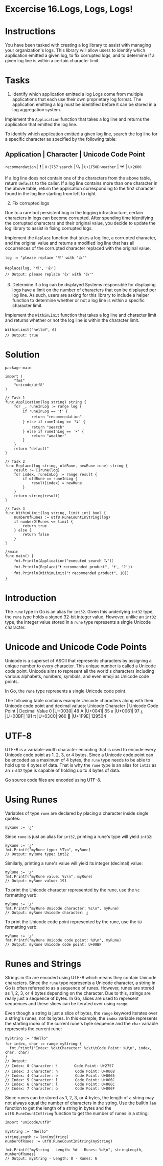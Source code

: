 
# Excercise 16.Logs, Logs, Logs!

# Instructions
You have been tasked with creating a log library to assist with managing your organization's logs. This library will allow users to identify which application emitted a given log, to fix corrupted logs, and to determine if a given log line is within a certain character limit.

# Tasks
1. Identify which application emitted a log
Logs come from multiple applications that each use their own proprietary log format. The application emitting a log must be identified before it can be stored in a log aggregation system.

Implement the `Application` function that takes a log line and returns the application that emitted the log line.

To identify which application emitted a given log line, search the log line for a specific character as specified by the following table:

Application | Character | Unicode Code Point
--------------------------------------------
`recommendation`	|	❗	|	`U+2757`
`search`	|	🔍	|	`U+1F50D`
`weather` | ☀	| `U+2600`

If a log line does not contain one of the characters from the above table, return `default` to the caller. If a log line contains more than one character in the above table, return the application corresponding to the first character found in the log line starting from left to right.

2. Fix corrupted logs

Due to a rare but persistent bug in the logging infrastructure, certain characters in logs can become corrupted. After spending time identifying the corrupted characters and their original value, you decide to update the log library to assist in fixing corrupted logs.

Implement the `Replace` function that takes a log line, a corrupted character, and the original value and returns a modified log line that has all occurrences of the corrupted character replaced with the original value.
```
log := "please replace '👎' with '👍'"

Replace(log, '👎', '👍')
// Output: please replace '👍' with '👍'"
```

3. Determine if a log can be displayed
Systems responsible for displaying logs have a limit on the number of characters that can be displayed per log line. As such, users are asking for this library to include a helper function to determine whether or not a log line is within a specific character limit.

Implement the `WithinLimit` function that takes a log line and character limit and returns whether or not the log line is within the character limit.
```
WithinLimit("hello❗", 6)
// Output: true
```

# Solution
``` 
package main

import (
	"fmt"
	"unicode/utf8"
)

// Task 1
func Application(log string) string {
	for _, runeInLog := range log {
		if runeInLog == '❗' {
			return "recommendation"
		} else if runeInLog == '🔍' {
			return "search"
		} else if runeInLog == '☀' {
			return "weather"
		}
	}
	return "default"
}

// Task 2
func Replace(log string, oldRune, newRune rune) string {
	result := []rune(log)
	for index, runeInLog := range result {
		if oldRune == runeInLog {
			result[index] = newRune
		}
	}
	return string(result)
}

// Task 3
func WithinLimit(log string, limit int) bool {
	numberOfRunes := utf8.RuneCountInString(log)
	if numberOfRunes <= limit {
		return true
	} else {
		return false
	}
}

//main
func main() {
	fmt.Println(Application("executed search 🔍"))
	fmt.Println(Replace("❗ recommended product", '❗', '?'))
	fmt.Println(WithinLimit("❗ recommended product", 10))
}
```

# Introduction

The `rune` type in Go is an alias for `int32`. Given this underlying `int32` type, the `rune` type holds a signed 32-bit integer value. However, unlike an `int32` type, the integer value stored in a `rune` type represents a single Unicode character.

# Unicode and Unicode Code Points

Unicode is a superset of ASCII that represents characters by assigning a unique number to every character. This unique number is called a Unicode code point. Unicode aims to represent all the world's characters including various alphabets, numbers, symbols, and even emoji as Unicode code points.

In Go, the `rune` type represents a single Unicode code point.

The following table contains example Unicode characters along with their Unicode code point and decimal values:
Unicode Character	|	Unicode Code Point	|	Decimal Value
0	|U+0030|	48
A	|U+0041|	65
a	|U+0061|	97
¿	|U+00BF|	191
π	|U+03C0|	960
🧠	|U+1F9E|	129504

# UTF-8
UTF-8 is a variable-width character encoding that is used to encode every Unicode code point as 1, 2, 3, or 4 bytes. Since a Unicode code point can be encoded as a maximum of 4 bytes, the `rune` type needs to be able to hold up to 4 bytes of data. That is why the `rune` type is an alias for `int32` as an `int32` type is capable of holding up to 4 bytes of data.

Go source code files are encoded using UTF-8.

# Using Runes
Variables of type `rune` are declared by placing a character inside single quotes:
```
myRune := '¿'
```

Since `rune` is just an alias for `int32`, printing a rune's type will yield `int32`:
```
myRune := '¿'
fmt.Printf("myRune type: %T\n", myRune)
// Output: myRune type: int32
```

Similarly, printing a rune's value will yield its integer (decimal) value:
```
myRune := '¿'
fmt.Printf("myRune value: %v\n", myRune)
// Output: myRune value: 191
```

To print the Unicode character represented by the rune, use the `%c` formatting verb:
```
myRune := '¿'
fmt.Printf("myRune Unicode character: %c\n", myRune)
// Output: myRune Unicode character: ¿
```

To print the Unicode code point represented by the rune, use the `%U` formatting verb:
```
myRune := '¿'
fmt.Printf("myRune Unicode code point: %U\n", myRune)
// Output: myRune Unicode code point: U+00BF
```

# Runes and Strings
Strings in Go are encoded using UTF-8 which means they contain Unicode characters. Since the `rune` type represents a Unicode character, a string in Go is often referred to as a sequence of runes. However, runes are stored as 1, 2, 3, or 4 bytes depending on the character. Due to this, strings are really just a sequence of bytes. In Go, slices are used to represent sequences and these slices can be iterated over using `range`.

Even though a string is just a slice of bytes, the `range` keyword iterates over a string's runes, not its bytes. In this example, the `index` variable represents the starting index of the current rune's byte sequence and the `char` variable represents the current rune:
```
myString := "❗hello"
for index, char := range myString {
  fmt.Printf("Index: %d\tCharacter: %c\t\tCode Point: %U\n", index, char, char)
}
// Output:
// Index: 0	Character: ❗		Code Point: U+2757
// Index: 3	Character: h		Code Point: U+0068
// Index: 4	Character: e		Code Point: U+0065
// Index: 5	Character: l		Code Point: U+006C
// Index: 6	Character: l		Code Point: U+006C
// Index: 7	Character: o		Code Point: U+006F
```

Since runes can be stored as 1, 2, 3, or 4 bytes, the length of a string may not always equal the number of characters in the string. Use the builtin `len` function to get the length of a string in bytes and the `utf8.RuneCountInString` function to get the number of runes in a string:
```
import "unicode/utf8"

myString := "❗hello"
stringLength := len(myString)
numberOfRunes := utf8.RuneCountInString(myString)

fmt.Printf("myString - Length: %d - Runes: %d\n", stringLength, numberOfRunes)
// Output: myString - Length: 8 - Runes: 6
```
